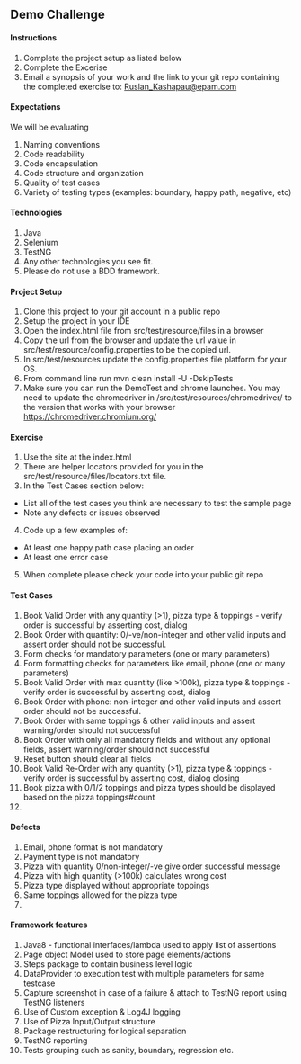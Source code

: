 ## Demo Challenge

#### Instructions

1. Complete the project setup as listed below
2. Complete the Excerise
3. Email a synopsis of your work and the link to your git repo containing the completed exercise to:
   Ruslan_Kashapau@epam.com

#### Expectations

We will be evaluating

1. Naming conventions
2. Code readability
3. Code encapsulation
4. Code structure and organization
5. Quality of test cases
6. Variety of testing types (examples: boundary, happy path, negative, etc)

#### Technologies

1. Java
2. Selenium
3. TestNG
4. Any other technologies you see fit.
5. Please do not use a BDD framework.

#### Project Setup

1. Clone this project to your git account in a public repo
2. Setup the project in your IDE
3. Open the index.html file from src/test/resource/files in a browser
4. Copy the url from the browser and update the url value in src/test/resource/config.properties to be the copied url.
5. In src/test/resources update the config.properties file platform for your OS.
6. From command line run mvn clean install -U -DskipTests
7. Make sure you can run the DemoTest and chrome launches. You may need to update the chromedriver in
   /src/test/resources/chromedriver/ to the version that works with your browser
   https://chromedriver.chromium.org/

#### Exercise

1. Use the site at the index.html
2. There are helper locators provided for you in the src/test/resource/files/locators.txt file.
3. In the Test Cases section below:

- List all of the test cases you think are necessary to test the sample page
- Note any defects or issues observed

4. Code up a few examples of:

- At least one happy path case placing an order
- At least one error case

5. When complete please check your code into your public git repo

#### Test Cases

1. Book Valid Order with any quantity (>1), pizza type & toppings - verify order is successful by asserting cost, dialog
2. Book Order with quantity: 0/-ve/non-integer and other valid inputs and assert order should not be successful.
3. Form checks for mandatory parameters (one or many parameters)
4. Form formatting checks for parameters like email, phone (one or many parameters)
5. Book Valid Order with max quantity (like >100k), pizza type & toppings - verify order is successful by asserting
   cost, dialog
6. Book Order with phone: non-integer and other valid inputs and assert order should not be successful.
7. Book Order with same toppings & other valid inputs and assert warning/order should not successful
8. Book Order with only all mandatory fields and without any optional fields, assert warning/order should not successful
9. Reset button should clear all fields
10. Book Valid Re-Order with any quantity (>1), pizza type & toppings - verify order is successful by asserting cost,
    dialog closing
11. Book pizza with 0/1/2 toppings and pizza types should be displayed based on the pizza toppings#count
12.

#### Defects

1. Email, phone format is not mandatory
2. Payment type is not mandatory
3. Pizza with quantity 0/non-integer/-ve give order successful message
4. Pizza with high quantity (>100k) calculates wrong cost
5. Pizza type displayed without appropriate toppings
6. Same toppings allowed for the pizza type
7.

#### Framework features

 1. Java8 - functional interfaces/lambda used to apply list of assertions
 2. Page object Model used to store page elements/actions
 3. Steps package to contain business level logic
 4. DataProvider to execution test with multiple parameters for same testcase
 5. Capture screenshot in case of a failure & attach to TestNG report using TestNG listeners
 6. Use of Custom exception & Log4J logging
 7. Use of Pizza Input/Output structure
 8. Package restructuring for logical separation  
 9. TestNG reporting
10. Tests grouping such as sanity, boundary, regression etc.
   